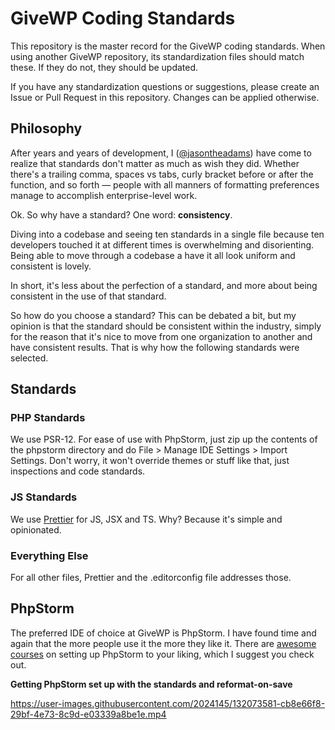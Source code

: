 # GiveWP Coding Standards

This repository is the master record for the GiveWP coding standards. When using another GiveWP
repository, its standardization files should match these. If they do not, they should be updated.

If you have any standardization questions or suggestions, please create an Issue or Pull Request
in this repository. Changes can be applied otherwise.

## Philosophy

After years and years of development, I ([@jasontheadams](https://github.com/jasontheadams)) have come to
realize that standards don't matter as much as wish they did. Whether there's a trailing comma, spaces vs
tabs, curly bracket before or after the function, and so forth — people with all manners of formatting
preferences manage to accomplish enterprise-level work.

Ok. So why have a standard? One word: **consistency**.

Diving into a codebase and seeing ten standards in a single file because ten developers touched it at
different times is overwhelming and disorienting. Being able to move through a codebase a have it all
look uniform and consistent is lovely.

In short, it's less about the perfection of a standard, and more about being consistent in the use of
that standard.

So how do you choose a standard? This can be debated a bit, but my opinion is that the standard should
be consistent within the industry, simply for the reason that it's nice to move from one organization to
another and have consistent results. That is why how the following standards were selected.

## Standards

### PHP Standards

We use PSR-12. For ease of use with PhpStorm, just zip up the contents of the phpstorm directory
and do File > Manage IDE Settings > Import Settings. Don't worry, it won't override themes or
stuff like that, just inspections and code standards.

### JS Standards

We use [Prettier](https://prettier.io/) for JS, JSX and TS. Why? Because it's simple and opinionated.

### Everything Else

For all other files, Prettier and the .editorconfig file addresses those.

## PhpStorm

The preferred IDE of choice at GiveWP is PhpStorm. I have found time and again that the more people use
it the more they like it. There are [awesome courses](https://laracasts.com/series/how-to-be-awesome-in-phpstorm)
on setting up PhpStorm to your liking, which I suggest you check out.

**Getting PhpStorm set up with the standards and reformat-on-save**

https://user-images.githubusercontent.com/2024145/132073581-cb8e66f8-29bf-4e73-8c9d-e03339a8be1e.mp4


